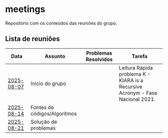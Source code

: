 # meetings

Repositório com os conteúdos das reuniões do grupo.

## Lista de reuniões

| Data       | Assunto                   | Problemas Resolvidos         | Tarefa |
|------------|---------------------------|-------------------------------|----|
| [2025-08-07](/2025-08-07/notes.md) | Inicio do grupo       |                        | Leitura Rápida problema K - KIARA is a Recursive Acronym - Fase Nacional 2021. |
| [2025-08-14](/2025-08-14/notes.md) | Fontes de códigos/Algoritmos       |                        |  |
| [2025-08-21](/2025-08-21/notes.md) | Solução de problemas      |                        |  |




